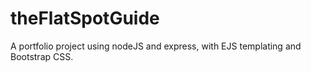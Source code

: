# theFlatSpotGuide

A portfolio project using nodeJS and express, with EJS templating and Bootstrap CSS.
